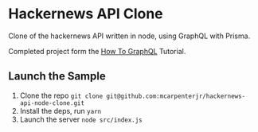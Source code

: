 # Hackernews API Clone

Clone of the hackernews API written in node, using GraphQL with Prisma.

Completed project form the [How To GraphQL](https://howtographql.com) Tutorial.

## Launch the Sample

 1. Clone the repo `git clone git@github.com:mcarpenterjr/hackernews-api-node-clone.git`
 2. Install the deps, run `yarn`
 3. Launch the server `node src/index.js`

